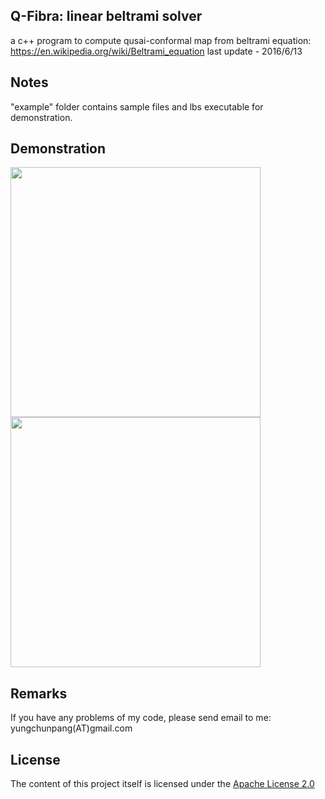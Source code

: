 
## Q-Fibra: linear beltrami solver 
a c++ program to compute qusai-conformal map from beltrami equation: https://en.wikipedia.org/wiki/Beltrami_equation
last update - 2016/6/13

## Notes
"example" folder contains sample files and lbs executable for demonstration.

## Demonstration
<p>
<img src="https://github.com/Edward-Yung/Q-Fibra-linear-beltrami-solver/blob/master/demo/mesh.png" height="400"><img src="https://github.com/Edward-Yung/Q-Fibra-linear-beltrami-solver/blob/master/demo/mesh_result.png" height="400"> 

## Remarks
If you have any problems of my code, please send email to me: yungchunpang(AT)gmail.com

## License 
The content of this project itself is licensed under the [Apache License 2.0](http://www.apache.org/licenses/LICENSE-2.0) 

